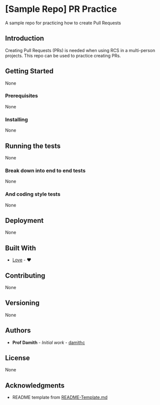 # [Sample Repo] PR Practice
A sample repo for practicing how to create Pull Requests

## Introduction
Creating Pull Requests (PRs) is needed when using RCS in a multi-person projects.
This repo can be used to practice creating PRs.

## Getting Started

None

### Prerequisites

None

### Installing

None

## Running the tests

None

### Break down into end to end tests

None

### And coding style tests

None

## Deployment

None

## Built With

* [Love](https://en.wikipedia.org/wiki/Love) - :heart:

## Contributing

None

## Versioning

None

## Authors

* **Prof Damith** - *Initial work* - [damithc](https://github.com/damithc)

## License

None

## Acknowledgments

* README template from [README-Template.md](https://gist.github.com/PurpleBooth/109311bb0361f32d87a2)